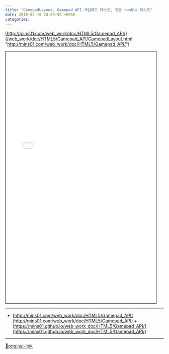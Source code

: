 ```yaml
---
title: "GamepadLayout, Gamepad API 게임패드 테스트, 진동 rumble 테스트"
date: 2018-08-19 18:09:59 +0900
categories: 
---
```

  

[http://mins01.com/web_work/doc/HTML5/Gamepad_API/](/web_work/doc/HTML5/Gamepad_API/GamepadLayout.html "http://mins01.com/web_work/doc/HTML5/Gamepad_API/")  
<iframe frameborder="1" height="800" src="/web_work/doc/HTML5/Gamepad_API/" style="border-width: 1px; border-style: solid; border-color: rgb(0, 0, 0);" width="95%"></iframe>  




***
+ [http://mins01.com/web_work/doc/HTML5/Gamepad_API](http://mins01.com/web_work/doc/HTML5/Gamepad_API)  + [https://mins01.github.io/web_work_doc/HTML5/Gamepad_API/](https://mins01.github.io/web_work_doc/HTML5/Gamepad_API/)


***
[🔗original-link](http://www.mins01.com/mh/tech/read/1186)